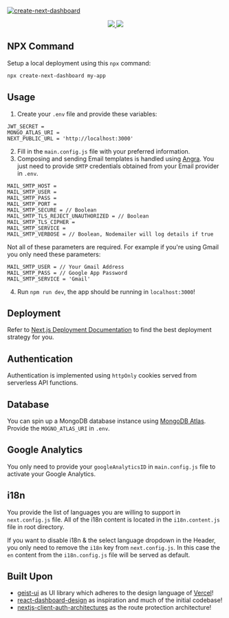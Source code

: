 <a href="http://accretence.com">![create-next-dashboard](https://i.imgur.com/hNovO0U.png)</a>

<a href="https://npmjs.com/package/create-next-dashboard">
   <p align="center">
   <img src="https://img.shields.io/npm/v/create-next-dashboard?style=for-the-badge&labelColor=000000">
   <img src="https://img.shields.io/npm/dw/create-next-dashboard?color=000&style=for-the-badge">
   </p>
</a>

## NPX Command

Setup a local deployment using this `npx` command:

```bash
npx create-next-dashboard my-app
```

## Usage

1. Create your `.env` file and provide these variables:

```shell
JWT_SECRET =
MONGO_ATLAS_URI =
NEXT_PUBLIC_URL = 'http://localhost:3000'
```

2. Fill in the `main.config.js` file with your preferred information.
3. Composing and sending Email templates is handled using [Angra](https://github.com/accretence/angra). You just need to provide `SMTP` credentials obtained from your Email provider in `.env`.

```shell
MAIL_SMTP_HOST =
MAIL_SMTP_USER =
MAIL_SMTP_PASS =
MAIL_SMTP_PORT =
MAIL_SMTP_SECURE = // Boolean
MAIL_SMTP_TLS_REJECT_UNAUTHORIZED = // Boolean
MAIL_SMTP_TLS_CIPHER =
MAIL_SMTP_SERVICE =
MAIL_SMTP_VERBOSE = // Boolean, Nodemailer will log details if true
```

Not all of these parameters are required. For example if you're using Gmail you only need these parameters:

```shell
MAIL_SMTP_USER = // Your Gmail Address
MAIL_SMTP_PASS = // Google App Password
MAIL_SMTP_SERVICE = 'Gmail'
```

4. Run `npm run dev`, the app should be running in `localhost:3000`!

## Deployment

Refer to [Next.js Deployment Documentation](https://nextjs.org/docs/deployment) to find the best deployment strategy for you.

## Authentication

Authentication is implemented using `httpOnly` cookies served from serverless API functions.

## Database

You can spin up a MongoDB database instance using [MongoDB Atlas](http://cloud.mongodb.com/). Provide the `MOGNO_ATLAS_URI` in `.env`.

## Google Analytics

You only need to provide your `googleAnalyticsID` in `main.config.js` file to activate your Google Analytics.

## i18n

You provide the list of languages you are willing to support in `next.config.js` file. All of the i18n content is located in the `i18n.content.js` file in root directory.

If you want to disable i18n & the select language dropdown in the Header, you only need to remove the `i18n` key from `next.config.js`. In this case the `en` content from the `i18n.config.js` file will be served as default.

## Built Upon

-   [geist-ui](https://github.com/geist-org/geist-ui) as UI library which adheres to the design language of [Vercel](https://vercel.com/)!
-   [react-dashboard-design](https://github.com/ofekashery/react-dashboard-design) as inspiration and much of the initial codebase!
-   [nextjs-client-auth-architectures](https://github.com/justincy/nextjs-client-auth-architectures) as the route protection architecture!
